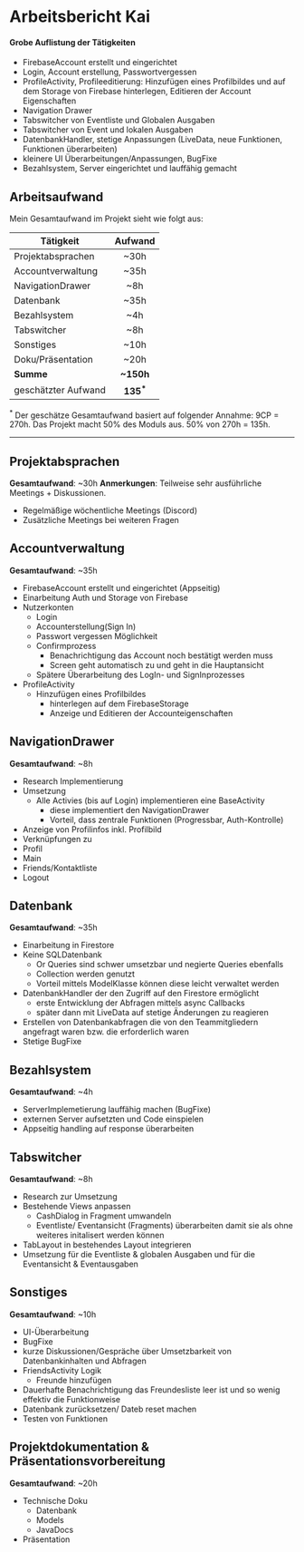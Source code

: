 
# Arbeitsbericht Kai

#### Grobe Auflistung der Tätigkeiten
- FirebaseAccount erstellt und eingerichtet
- Login, Account erstellung, Passwortvergessen
- ProfileActivity, Profileeditierung: Hinzufügen eines Profilbildes und auf dem Storage von Firebase hinterlegen, Editieren der Account Eigenschaften
- Navigation Drawer
- Tabswitcher von Eventliste und Globalen Ausgaben
- Tabswitcher von Event und lokalen Ausgaben
- DatenbankHandler, stetige Anpassungen (LiveData, neue Funktionen, Funktionen überarbeiten)
- kleinere UI Überarbeitungen/Anpassungen, BugFixe
- Bezahlsystem, Server eingerichtet und lauffähig gemacht


## Arbeitsaufwand


Mein Gesamtaufwand im Projekt sieht wie folgt aus:

| Tätigkeit                 | Aufwand   |
|---------------------------|:---------:|
| Projektabsprachen          | ~30h      |
| Accountverwaltung          | ~35h      |
| NavigationDrawer           | ~8h      |
| Datenbank                  | ~35h      |
| Bezahlsystem               | ~4h       |
| Tabswitcher                | ~8h       |
| Sonstiges                  | ~10h       |
| Doku/Präsentation          | ~20h      |
| **Summe**                  | **~150h** |
| geschätzter Aufwand        | **135<sup>\*</sup>**|


<sup>\*</sup> Der geschätze Gesamtaufwand basiert auf folgender Annahme: 9CP = 270h. Das Projekt macht 50% des Moduls aus. 50% von 270h = 135h.

_____

##	Projektabsprachen

**Gesamtaufwand**: ~30h
**Anmerkungen**: Teilweise sehr ausführliche Meetings + Diskussionen.

- Regelmäßige wöchentliche Meetings (Discord)
- Zusätzliche Meetings bei weiteren Fragen


##	Accountverwaltung

**Gesamtaufwand**: ~35h

- FirebaseAccount erstellt und eingerichtet (Appseitig)
- Einarbeitung Auth und Storage von Firebase
- Nutzerkonten
  - Login
  - Accounterstellung(Sign In)
  - Passwort vergessen Möglichkeit
  - Confirmprozess
    - Benachrichtigung das Account noch bestätigt werden muss
    - Screen geht automatisch zu und geht in die Hauptansicht
  - Spätere Überarbeitung des LogIn- und SignInprozesses
- ProfileActivity
  - Hinzufügen eines Profilbildes
    - hinterlegen auf dem FirebaseStorage
    - Anzeige und Editieren der Accounteigenschaften


## NavigationDrawer

**Gesamtaufwand**: ~8h
- Research Implementierung
- Umsetzung
  - Alle Activies (bis auf Login) implementieren eine BaseActivity
    - diese implementiert den NavigationDrawer
    - Vorteil, dass zentrale Funktionen (Progressbar, Auth-Kontrolle)
 - Anzeige von Profilinfos inkl. Profilbild
 - Verknüpfungen zu
  - Profil
  - Main
  - Friends/Kontaktliste
  - Logout


## Datenbank

**Gesamtaufwand**: ~35h

- Einarbeitung in Firestore
- Keine SQLDatenbank
  - Or Queries sind schwer umsetzbar und negierte Queries ebenfalls
  - Collection werden genutzt
  - Vorteil mittels ModelKlasse können diese leicht verwaltet werden
- DatenbankHandler der den Zugriff auf den Firestore ermöglicht
  - erste Entwicklung der Abfragen mittels async Callbacks
  - später dann mit LiveData auf stetige Änderungen zu reagieren
- Erstellen von Datenbankabfragen die von den Teammitgliedern angefragt waren bzw. die erforderlich waren
- Stetige BugFixe

## Bezahlsystem

**Gesamtaufwand**: ~4h

- ServerImplemetierung lauffähig machen (BugFixe)
- externen Server aufsetzten und Code einspielen
- Appseitig handling auf response überarbeiten

## Tabswitcher

**Gesamtaufwand**: ~8h

- Research zur Umsetzung
- Bestehende Views anpassen
  - CashDialog in Fragment umwandeln
  - Eventliste/ Eventansicht (Fragments) überarbeiten damit sie als ohne weiteres initalisert werden können
- TabLayout in bestehendes Layout integrieren
- Umsetzung für die Eventliste & globalen Ausgaben und für die Eventansicht & Eventausgaben

## Sonstiges

**Gesamtaufwand**: ~10h

 - UI-Überarbeitung
 - BugFixe
 - kurze Diskussionen/Gespräche über Umsetzbarkeit von Datenbankinhalten und Abfragen
 - FriendsActivity Logik
   - Freunde hinzufügen
 - Dauerhafte Benachrichtigung das Freundesliste leer ist und so wenig effektiv die Funktionweise
 - Datenbank zurücksetzen/ Dateb reset machen
 - Testen von Funktionen


## Projektdokumentation & Präsentationsvorbereitung

**Gesamtaufwand**: ~20h

- Technische Doku
    - Datenbank
    - Models
    - JavaDocs   
- Präsentation
